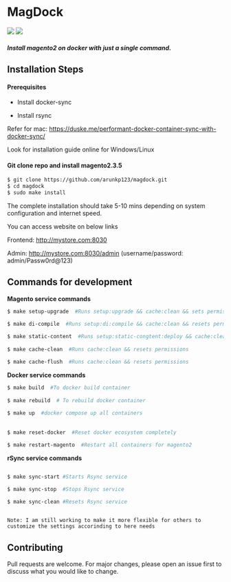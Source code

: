 

# MagDock
<img src="https://img.shields.io/badge/MagDock-Magento2.3.5%20on%20Docker-yellowgreen" /> 
<img src="https://img.shields.io/badge/php7.3.18-Magento2.3.5-blue" />

##### Install magento2 on docker with just a single command.

## Installation Steps
#### Prerequisites ####
- Install docker-sync

- Install rsync

Refer for mac: https://duske.me/performant-docker-container-sync-with-docker-sync/

Look for installation guide online for Windows/Linux

#### Git clone repo and install magento2.3.5 #### 
```sh
$ git clone https://github.com/arunkp123/magdock.git
$ cd magdock
$ sudo make install
```
The complete installation should take 5-10 mins depending on system configuration and internet speed.

You can access website on below links 

Frontend: http://mystore.com:8030
   
   Admin: http://mystore.com:8030/admin (username/password: admin/Passw0rd@123)
   
## Commands for development

**Magento service commands**
```sh
$ make setup-upgrade  #Runs setup:upgrade && cache:clean && sets permissions

$ make di-compile  #Runs setup:di:compile && cache:clean && resets permissions
	
$ make static-content  #Runs setup:static-congtent:deploy && cache:clean && resets permissions
	
$ make cache-clean  #Runs cache:clean && resets permissions

$ make cache-flush  #Runs cache:clean && resets permissions

```

**Docker service commands**
```sh
$ make build  #To docker build container
	
$ make rebuild  # To rebuild docker container
	
$ make up  #docker compose up all containers
	
	
$ make reset-docker  #Reset docker ecosystem completely

$ make restart-magento  #Restart all containers for magento2

```

**rSync service commands**
```sh 

$ make sync-start #Starts Rsync service

$ make sync-stop  #Stops Rsync service

$ make sync-clean #Resets Rsync service
  
```
`Note: I am still working to make it more flexible for others to customize the settings accorinding to here needs`

## Contributing
Pull requests are welcome. For major changes, please open an issue first to discuss what you would like to change.

